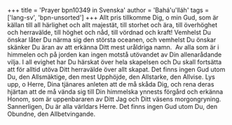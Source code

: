 +++
title = 'Prayer bpn10349 in Svenska'
author = 'Bahá'u'lláh'
tags = ['lang-sv', 'bpn-unsorted']
+++
Allt pris tillkomme Dig, o min Gud, som är källan till all härlighet och allt majestät, till storhet och ära, till överhöghet och herravälde, till höghet och nåd, till vördnad och kraft! Vemhelst Du önskar låter Du närma sig den största oceanen, och vemhelst Du önskar skänker Du äran av att erkänna Ditt mest uråldriga namn.  Av alla som är i himmelen och på jorden kan ingen motstå utövandet av Din allenarådande vilja. I all evighet har Du härskat över hela skapelsen och Du skall fortsätta att för alltid utöva Ditt herravälde över allt skapat. Det finns ingen Gud utom Du, den Allsmäktige, den mest Upphöjde, den Allstarke, den Allvise.
Lys upp, o Herre, Dina tjänares anleten att de må skåda Dig, och rena deras hjärtan att de må vända sig till Din himmelska ynnests förgård och erkänna Honom, som är uppenbararen av Ditt Jag och Ditt väsens morgongryning. Sannerligen, Du är alla världars Herre. Det finns ingen Gud utom Du, den Obundne, den Allbetvingande.
